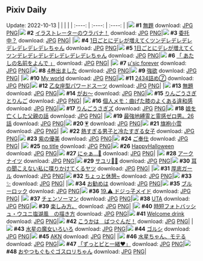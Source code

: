 ## Pixiv Daily
Update: 2022-10-13
|      |      |      |
| :----: | :----: | :----: |
|![](https://pixiv.microyu.workers.dev/c/240x480/img-master/img/2022/10/11/08/12/32/101845698_p0_master1200.jpg) **#1** [無題](https://www.pixiv.net/artworks/101845698) download: [JPG](https://pixiv.microyu.workers.dev/img-original/img/2022/10/11/08/12/32/101845698_p0.jpg) [PNG](https://pixiv.microyu.workers.dev/img-original/img/2022/10/11/08/12/32/101845698_p0.png)|![](https://pixiv.microyu.workers.dev/c/240x480/img-master/img/2022/10/11/00/00/34/101838688_p0_master1200.jpg) **#2** [イラストレーターのウラバナ！](https://www.pixiv.net/artworks/101838688) download: [JPG](https://pixiv.microyu.workers.dev/img-original/img/2022/10/11/00/00/34/101838688_p0.jpg) [PNG](https://pixiv.microyu.workers.dev/img-original/img/2022/10/11/00/00/34/101838688_p0.png)|![](https://pixiv.microyu.workers.dev/c/240x480/img-master/img/2022/10/11/12/49/58/101848882_p0_master1200.jpg) **#3** [委托中？](https://www.pixiv.net/artworks/101848882) download: [JPG](https://pixiv.microyu.workers.dev/img-original/img/2022/10/11/12/49/58/101848882_p0.jpg) [PNG](https://pixiv.microyu.workers.dev/img-original/img/2022/10/11/12/49/58/101848882_p0.png)|
|![](https://pixiv.microyu.workers.dev/c/240x480/img-master/img/2022/10/11/00/00/01/101838511_p0_master1200.jpg) **#4** [1日ごとにデレが増えてくツンデレデレデレデレデレデレデレちゃん](https://www.pixiv.net/artworks/101838511) download: [JPG](https://pixiv.microyu.workers.dev/img-original/img/2022/10/11/00/00/01/101838511_p0.jpg) [PNG](https://pixiv.microyu.workers.dev/img-original/img/2022/10/11/00/00/01/101838511_p0.png)|![](https://pixiv.microyu.workers.dev/c/240x480/img-master/img/2022/10/12/00/00/01/101862917_p0_master1200.jpg) **#5** [1日ごとにデレが増えてくツンデレデレデレデレデレデレデレちゃん](https://www.pixiv.net/artworks/101862917) download: [JPG](https://pixiv.microyu.workers.dev/img-original/img/2022/10/12/00/00/01/101862917_p0.jpg) [PNG](https://pixiv.microyu.workers.dev/img-original/img/2022/10/12/00/00/01/101862917_p0.png)|![](https://pixiv.microyu.workers.dev/c/240x480/img-master/img/2022/10/11/00/00/14/101838591_p0_master1200.jpg) **#6** [「 あたしの名前をよんで 」](https://www.pixiv.net/artworks/101838591) download: [JPG](https://pixiv.microyu.workers.dev/img-original/img/2022/10/11/00/00/14/101838591_p0.jpg) [PNG](https://pixiv.microyu.workers.dev/img-original/img/2022/10/11/00/00/14/101838591_p0.png)|
|![](https://pixiv.microyu.workers.dev/c/240x480/img-master/img/2022/10/12/04/48/22/101868078_p0_master1200.jpg) **#7** [μ'sic forever](https://www.pixiv.net/artworks/101868078) download: [JPG](https://pixiv.microyu.workers.dev/img-original/img/2022/10/12/04/48/22/101868078_p0.jpg) [PNG](https://pixiv.microyu.workers.dev/img-original/img/2022/10/12/04/48/22/101868078_p0.png)|![](https://pixiv.microyu.workers.dev/c/240x480/img-master/img/2022/10/12/00/00/31/101863070_p0_master1200.jpg) **#8** [4巻出ました](https://www.pixiv.net/artworks/101863070) download: [JPG](https://pixiv.microyu.workers.dev/img-original/img/2022/10/12/00/00/31/101863070_p0.jpg) [PNG](https://pixiv.microyu.workers.dev/img-original/img/2022/10/12/00/00/31/101863070_p0.png)|![](https://pixiv.microyu.workers.dev/c/240x480/img-master/img/2022/10/12/00/00/08/101862955_p0_master1200.jpg) **#9** [強欲](https://www.pixiv.net/artworks/101862955) download: [JPG](https://pixiv.microyu.workers.dev/img-original/img/2022/10/12/00/00/08/101862955_p0.jpg) [PNG](https://pixiv.microyu.workers.dev/img-original/img/2022/10/12/00/00/08/101862955_p0.png)|
|![](https://pixiv.microyu.workers.dev/c/240x480/img-master/img/2022/10/12/00/00/24/101863035_p0_master1200.jpg) **#10** [My world](https://www.pixiv.net/artworks/101863035) download: [JPG](https://pixiv.microyu.workers.dev/img-original/img/2022/10/12/00/00/24/101863035_p0.jpg) [PNG](https://pixiv.microyu.workers.dev/img-original/img/2022/10/12/00/00/24/101863035_p0.png)|![](https://pixiv.microyu.workers.dev/c/240x480/img-master/img/2022/10/11/00/06/58/101838950_p0_master1200.jpg) **#11** [2434詰め⑦](https://www.pixiv.net/artworks/101838950) download: [JPG](https://pixiv.microyu.workers.dev/img-original/img/2022/10/11/00/06/58/101838950_p0.jpg) [PNG](https://pixiv.microyu.workers.dev/img-original/img/2022/10/11/00/06/58/101838950_p0.png)|![](https://pixiv.microyu.workers.dev/c/240x480/img-master/img/2022/10/11/00/00/16/101838599_p0_master1200.jpg) **#12** [乙女座型パワードスーツ](https://www.pixiv.net/artworks/101838599) download: [JPG](https://pixiv.microyu.workers.dev/img-original/img/2022/10/11/00/00/16/101838599_p0.jpg) [PNG](https://pixiv.microyu.workers.dev/img-original/img/2022/10/11/00/00/16/101838599_p0.png)|
|![](https://pixiv.microyu.workers.dev/c/240x480/img-master/img/2022/10/11/11/02/30/101847487_p0_master1200.jpg) **#13** [無題](https://www.pixiv.net/artworks/101847487) download: [JPG](https://pixiv.microyu.workers.dev/img-original/img/2022/10/11/11/02/30/101847487_p0.jpg) [PNG](https://pixiv.microyu.workers.dev/img-original/img/2022/10/11/11/02/30/101847487_p0.png)|![](https://pixiv.microyu.workers.dev/c/240x480/img-master/img/2022/10/11/00/00/21/101838628_p0_master1200.jpg) **#14** [がお～](https://www.pixiv.net/artworks/101838628) download: [JPG](https://pixiv.microyu.workers.dev/img-original/img/2022/10/11/00/00/21/101838628_p0.jpg) [PNG](https://pixiv.microyu.workers.dev/img-original/img/2022/10/11/00/00/21/101838628_p0.png)|![](https://pixiv.microyu.workers.dev/c/240x480/img-master/img/2022/10/11/20/30/00/101856738_p0_master1200.jpg) **#15** [りんごうさぎとりんご](https://www.pixiv.net/artworks/101856738) download: [JPG](https://pixiv.microyu.workers.dev/img-original/img/2022/10/11/20/30/00/101856738_p0.jpg) [PNG](https://pixiv.microyu.workers.dev/img-original/img/2022/10/11/20/30/00/101856738_p0.png)|
|![](https://pixiv.microyu.workers.dev/c/240x480/img-master/img/2022/10/12/08/00/02/101869774_p0_master1200.jpg) **#16** [個人メモ：曲げた膝のよくある違和感](https://www.pixiv.net/artworks/101869774) download: [JPG](https://pixiv.microyu.workers.dev/img-original/img/2022/10/12/08/00/02/101869774_p0.jpg) [PNG](https://pixiv.microyu.workers.dev/img-original/img/2022/10/12/08/00/02/101869774_p0.png)|![](https://pixiv.microyu.workers.dev/c/240x480/img-master/img/2022/10/12/20/30/01/101881059_p0_master1200.jpg) **#17** [りんごうさぎズ](https://www.pixiv.net/artworks/101881059) download: [JPG](https://pixiv.microyu.workers.dev/img-original/img/2022/10/12/20/30/01/101881059_p0.jpg) [PNG](https://pixiv.microyu.workers.dev/img-original/img/2022/10/12/20/30/01/101881059_p0.png)|![](https://pixiv.microyu.workers.dev/c/240x480/img-master/img/2022/10/11/00/07/53/101838989_p0_master1200.jpg) **#18** [娘を亡くした父親の話](https://www.pixiv.net/artworks/101838989) download: [JPG](https://pixiv.microyu.workers.dev/img-original/img/2022/10/11/00/07/53/101838989_p0.jpg) [PNG](https://pixiv.microyu.workers.dev/img-original/img/2022/10/11/00/07/53/101838989_p0.png)|
|![](https://pixiv.microyu.workers.dev/c/240x480/img-master/img/2022/10/12/09/05/45/101870388_p0_master1200.jpg) **#19** [最強地縛霊と霊感ゼロ男。26話](https://www.pixiv.net/artworks/101870388) download: [JPG](https://pixiv.microyu.workers.dev/img-original/img/2022/10/12/09/05/45/101870388_p0.jpg) [PNG](https://pixiv.microyu.workers.dev/img-original/img/2022/10/12/09/05/45/101870388_p0.png)|![](https://pixiv.microyu.workers.dev/c/240x480/img-master/img/2022/10/12/15/12/11/101874884_p0_master1200.jpg) **#20** [💗](https://www.pixiv.net/artworks/101874884) download: [JPG](https://pixiv.microyu.workers.dev/img-original/img/2022/10/12/15/12/11/101874884_p0.jpg) [PNG](https://pixiv.microyu.workers.dev/img-original/img/2022/10/12/15/12/11/101874884_p0.png)|![](https://pixiv.microyu.workers.dev/c/240x480/img-master/img/2022/10/12/01/22/06/101865410_p0_master1200.jpg) **#21** [旗袍小雪](https://www.pixiv.net/artworks/101865410) download: [JPG](https://pixiv.microyu.workers.dev/img-original/img/2022/10/12/01/22/06/101865410_p0.jpg) [PNG](https://pixiv.microyu.workers.dev/img-original/img/2022/10/12/01/22/06/101865410_p0.png)|
|![](https://pixiv.microyu.workers.dev/c/240x480/img-master/img/2022/10/11/06/00/58/101844413_p0_master1200.jpg) **#22** [熱すぎる男子と冷たすぎる女子](https://www.pixiv.net/artworks/101844413) download: [JPG](https://pixiv.microyu.workers.dev/img-original/img/2022/10/11/06/00/58/101844413_p0.jpg) [PNG](https://pixiv.microyu.workers.dev/img-original/img/2022/10/11/06/00/58/101844413_p0.png)|![](https://pixiv.microyu.workers.dev/c/240x480/img-master/img/2022/10/12/09/16/37/101870474_p0_master1200.jpg) **#23** [紫の優美](https://www.pixiv.net/artworks/101870474) download: [JPG](https://pixiv.microyu.workers.dev/img-original/img/2022/10/12/09/16/37/101870474_p0.jpg) [PNG](https://pixiv.microyu.workers.dev/img-original/img/2022/10/12/09/16/37/101870474_p0.png)|![](https://pixiv.microyu.workers.dev/c/240x480/img-master/img/2022/10/12/06/00/06/101868669_p0_master1200.jpg) **#24** [ご奉仕](https://www.pixiv.net/artworks/101868669) download: [JPG](https://pixiv.microyu.workers.dev/img-original/img/2022/10/12/06/00/06/101868669_p0.jpg) [PNG](https://pixiv.microyu.workers.dev/img-original/img/2022/10/12/06/00/06/101868669_p0.png)|
|![](https://pixiv.microyu.workers.dev/c/240x480/img-master/img/2022/10/12/00/19/52/101863744_p0_master1200.jpg) **#25** [no title](https://www.pixiv.net/artworks/101863744) download: [JPG](https://pixiv.microyu.workers.dev/img-original/img/2022/10/12/00/19/52/101863744_p0.jpg) [PNG](https://pixiv.microyu.workers.dev/img-original/img/2022/10/12/00/19/52/101863744_p0.png)|![](https://pixiv.microyu.workers.dev/c/240x480/img-master/img/2022/10/12/00/00/19/101863007_p0_master1200.jpg) **#26** [HappyHalloween](https://www.pixiv.net/artworks/101863007) download: [JPG](https://pixiv.microyu.workers.dev/img-original/img/2022/10/12/00/00/19/101863007_p0.jpg) [PNG](https://pixiv.microyu.workers.dev/img-original/img/2022/10/12/00/00/19/101863007_p0.png)|![](https://pixiv.microyu.workers.dev/c/240x480/img-master/img/2022/10/11/00/26/00/101839603_p0_master1200.jpg) **#27** [にゃぁ…🐾](https://www.pixiv.net/artworks/101839603) download: [JPG](https://pixiv.microyu.workers.dev/img-original/img/2022/10/11/00/26/00/101839603_p0.jpg) [PNG](https://pixiv.microyu.workers.dev/img-original/img/2022/10/11/00/26/00/101839603_p0.png)|
|![](https://pixiv.microyu.workers.dev/c/240x480/img-master/img/2022/10/12/00/00/17/101862998_p0_master1200.jpg) **#28** [アークナイツ](https://www.pixiv.net/artworks/101862998) download: [JPG](https://pixiv.microyu.workers.dev/img-original/img/2022/10/12/00/00/17/101862998_p0.jpg) [PNG](https://pixiv.microyu.workers.dev/img-original/img/2022/10/12/00/00/17/101862998_p0.png)|![](https://pixiv.microyu.workers.dev/c/240x480/img-master/img/2022/10/11/00/00/43/101838712_p0_master1200.jpg) **#29** [サユリ🏋️‍♀️](https://www.pixiv.net/artworks/101838712) download: [JPG](https://pixiv.microyu.workers.dev/img-original/img/2022/10/11/00/00/43/101838712_p0.jpg) [PNG](https://pixiv.microyu.workers.dev/img-original/img/2022/10/11/00/00/43/101838712_p0.png)|![](https://pixiv.microyu.workers.dev/c/240x480/img-master/img/2022/10/11/18/00/02/101853337_p0_master1200.jpg) **#30** [耳の聞こえない私に喋りかけてくるヤツ](https://www.pixiv.net/artworks/101853337) download: [JPG](https://pixiv.microyu.workers.dev/img-original/img/2022/10/11/18/00/02/101853337_p0.jpg) [PNG](https://pixiv.microyu.workers.dev/img-original/img/2022/10/11/18/00/02/101853337_p0.png)|
|![](https://pixiv.microyu.workers.dev/c/240x480/img-master/img/2022/10/11/21/05/28/101857716_p0_master1200.jpg) **#31** [厚底ガール](https://www.pixiv.net/artworks/101857716) download: [JPG](https://pixiv.microyu.workers.dev/img-original/img/2022/10/11/21/05/28/101857716_p0.jpg) [PNG](https://pixiv.microyu.workers.dev/img-original/img/2022/10/11/21/05/28/101857716_p0.png)|![](https://pixiv.microyu.workers.dev/c/240x480/img-master/img/2022/10/11/02/50/25/101842539_p0_master1200.jpg) **#32** [ちょっと休憩~](https://www.pixiv.net/artworks/101842539) download: [JPG](https://pixiv.microyu.workers.dev/img-original/img/2022/10/11/02/50/25/101842539_p0.jpg) [PNG](https://pixiv.microyu.workers.dev/img-original/img/2022/10/11/02/50/25/101842539_p0.png)|![](https://pixiv.microyu.workers.dev/c/240x480/img-master/img/2022/10/11/13/40/48/101849553_p0_master1200.jpg) **#33** [✨](https://www.pixiv.net/artworks/101849553) download: [JPG](https://pixiv.microyu.workers.dev/img-original/img/2022/10/11/13/40/48/101849553_p0.jpg) [PNG](https://pixiv.microyu.workers.dev/img-original/img/2022/10/11/13/40/48/101849553_p0.png)|
|![](https://pixiv.microyu.workers.dev/c/240x480/img-master/img/2022/10/12/20/11/24/101880585_p0_master1200.jpg) **#34** [お勧めは](https://www.pixiv.net/artworks/101880585) download: [JPG](https://pixiv.microyu.workers.dev/img-original/img/2022/10/12/20/11/24/101880585_p0.jpg) [PNG](https://pixiv.microyu.workers.dev/img-original/img/2022/10/12/20/11/24/101880585_p0.png)|![](https://pixiv.microyu.workers.dev/c/240x480/img-master/img/2022/10/12/00/00/11/101862973_p0_master1200.jpg) **#35** [ブルーロック](https://www.pixiv.net/artworks/101862973) download: [JPG](https://pixiv.microyu.workers.dev/img-original/img/2022/10/12/00/00/11/101862973_p0.jpg) [PNG](https://pixiv.microyu.workers.dev/img-original/img/2022/10/12/00/00/11/101862973_p0.png)|![](https://pixiv.microyu.workers.dev/c/240x480/img-master/img/2022/10/12/00/00/23/101863027_p0_master1200.jpg) **#36** [19.⚠️ ドジっ子メイド](https://www.pixiv.net/artworks/101863027) download: [JPG](https://pixiv.microyu.workers.dev/img-original/img/2022/10/12/00/00/23/101863027_p0.jpg) [PNG](https://pixiv.microyu.workers.dev/img-original/img/2022/10/12/00/00/23/101863027_p0.png)|
|![](https://pixiv.microyu.workers.dev/c/240x480/img-master/img/2022/10/12/04/00/35/101867672_p0_master1200.jpg) **#37** [チェンソーマン](https://www.pixiv.net/artworks/101867672) download: [JPG](https://pixiv.microyu.workers.dev/img-original/img/2022/10/12/04/00/35/101867672_p0.jpg) [PNG](https://pixiv.microyu.workers.dev/img-original/img/2022/10/12/04/00/35/101867672_p0.png)|![](https://pixiv.microyu.workers.dev/c/240x480/img-master/img/2022/10/12/19/55/18/101880211_p0_master1200.jpg) **#38** [UTA](https://www.pixiv.net/artworks/101880211) download: [JPG](https://pixiv.microyu.workers.dev/img-original/img/2022/10/12/19/55/18/101880211_p0.jpg) [PNG](https://pixiv.microyu.workers.dev/img-original/img/2022/10/12/19/55/18/101880211_p0.png)|![](https://pixiv.microyu.workers.dev/c/240x480/img-master/img/2022/10/12/05/16/30/101868334_p0_master1200.jpg) **#39** [楽しみ方。](https://www.pixiv.net/artworks/101868334) download: [JPG](https://pixiv.microyu.workers.dev/img-original/img/2022/10/12/05/16/30/101868334_p0.jpg) [PNG](https://pixiv.microyu.workers.dev/img-original/img/2022/10/12/05/16/30/101868334_p0.png)|
|![](https://pixiv.microyu.workers.dev/c/240x480/img-master/img/2022/10/12/00/02/18/101863178_p0_master1200.jpg) **#40** [時短フォトバッシュ・ウユニ塩湖風　の描き方](https://www.pixiv.net/artworks/101863178) download: [JPG](https://pixiv.microyu.workers.dev/img-original/img/2022/10/12/00/02/18/101863178_p0.jpg) [PNG](https://pixiv.microyu.workers.dev/img-original/img/2022/10/12/00/02/18/101863178_p0.png)|![](https://pixiv.microyu.workers.dev/c/240x480/img-master/img/2022/10/11/06/45/50/101844822_p0_master1200.jpg) **#41** [Welcome drink](https://www.pixiv.net/artworks/101844822) download: [JPG](https://pixiv.microyu.workers.dev/img-original/img/2022/10/11/06/45/50/101844822_p0.jpg) [PNG](https://pixiv.microyu.workers.dev/img-original/img/2022/10/11/06/45/50/101844822_p0.png)|![](https://pixiv.microyu.workers.dev/c/240x480/img-master/img/2022/10/11/00/00/26/101838662_p0_master1200.jpg) **#42** [こうかは　ばつぐんだ！](https://www.pixiv.net/artworks/101838662) download: [JPG](https://pixiv.microyu.workers.dev/img-original/img/2022/10/11/00/00/26/101838662_p0.jpg) [PNG](https://pixiv.microyu.workers.dev/img-original/img/2022/10/11/00/00/26/101838662_p0.png)|
|![](https://pixiv.microyu.workers.dev/c/240x480/img-master/img/2022/10/12/18/05/46/101867753_p0_master1200.jpg) **#43** [水星の魔女いろいろ](https://www.pixiv.net/artworks/101867753) download: [JPG](https://pixiv.microyu.workers.dev/img-original/img/2022/10/12/18/05/46/101867753_p0.jpg) [PNG](https://pixiv.microyu.workers.dev/img-original/img/2022/10/12/18/05/46/101867753_p0.png)|![](https://pixiv.microyu.workers.dev/c/240x480/img-master/img/2022/10/12/00/00/25/101863040_p0_master1200.jpg) **#44** [ゴルシ](https://www.pixiv.net/artworks/101863040) download: [JPG](https://pixiv.microyu.workers.dev/img-original/img/2022/10/12/00/00/25/101863040_p0.jpg) [PNG](https://pixiv.microyu.workers.dev/img-original/img/2022/10/12/00/00/25/101863040_p0.png)|![](https://pixiv.microyu.workers.dev/c/240x480/img-master/img/2022/10/11/00/00/14/101838593_p0_master1200.jpg) **#45** [AKN](https://www.pixiv.net/artworks/101838593) download: [JPG](https://pixiv.microyu.workers.dev/img-original/img/2022/10/11/00/00/14/101838593_p0.jpg) [PNG](https://pixiv.microyu.workers.dev/img-original/img/2022/10/11/00/00/14/101838593_p0.png)|
|![](https://pixiv.microyu.workers.dev/c/240x480/img-master/img/2022/10/11/22/31/48/101860279_p0_master1200.jpg) **#46** [水星ちゃん、モテる](https://www.pixiv.net/artworks/101860279) download: [JPG](https://pixiv.microyu.workers.dev/img-original/img/2022/10/11/22/31/48/101860279_p0.jpg) [PNG](https://pixiv.microyu.workers.dev/img-original/img/2022/10/11/22/31/48/101860279_p0.png)|![](https://pixiv.microyu.workers.dev/c/240x480/img-master/img/2022/10/11/00/00/16/101838601_p0_master1200.jpg) **#47** [「ずっとピと一緒❤」](https://www.pixiv.net/artworks/101838601) download: [JPG](https://pixiv.microyu.workers.dev/img-original/img/2022/10/11/00/00/16/101838601_p0.jpg) [PNG](https://pixiv.microyu.workers.dev/img-original/img/2022/10/11/00/00/16/101838601_p0.png)|![](https://pixiv.microyu.workers.dev/c/240x480/img-master/img/2022/10/11/00/00/05/101838538_p0_master1200.jpg) **#48** [おやつもぐもぐゴスロリちゃん](https://www.pixiv.net/artworks/101838538) download: [JPG](https://pixiv.microyu.workers.dev/img-original/img/2022/10/11/00/00/05/101838538_p0.jpg) [PNG](https://pixiv.microyu.workers.dev/img-original/img/2022/10/11/00/00/05/101838538_p0.png)|
